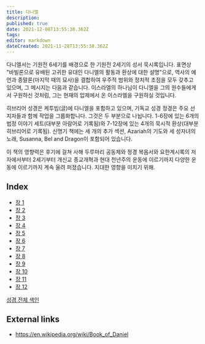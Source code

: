 ```yaml
---
title: 다니엘
description: 
published: true
date: 2021-12-08T13:55:38.362Z
tags: 
editor: markdown
dateCreated: 2021-11-28T13:55:38.362Z
---
```


다니엘서는 기원전 6세기를 배경으로 한 기원전 2세기의 성서 묵시록입니다. 표면상 "바빌론으로 유배된 고귀한 유대인 다니엘의 활동과 환상에 대한 설명"으로, 역사의 예언과 종말론(마지막 때의 묘사)을 결합하여 우주적 범위와 정치적 초점을 모두 갖추고 있으며, 그 메시지는 다음과 같습니다. 이스라엘의 하나님이 다니엘을 그의 원수들에게서 구원하신 것처럼, 그는 현재의 압제에서 온 이스라엘을 구원하실 것입니다.

히브리어 성경은 케투빔(글)에 다니엘을 포함하고 있으며, 기독교 성경 정경은 주요 선지자들과 함께 작업을 그룹화합니다. 그것은 두 부분으로 나뉩니다. 1-6장에 있는 6개의 법정 이야기 세트(대부분 아람어로 기록됨)와 7-12장에 있는 4개의 묵시적 환상(대부분 히브리어로 기록됨). 신명기 책에는 세 개의 추가 섹션, Azariah의 기도와 세 성자녀의 노래, Susanna, Bel and Dragon이 포함되어 있습니다. 

이 책의 영향력은 후기에 걸쳐 사해 두루마리 공동체와 정경 복음서와 요한계시록의 저자에서부터 2세기부터 개신교 종교개혁과 현대 천년주의 운동에 이르기까지 다양한 운동에 이르기까지 계속 울려 퍼졌습니다. 지대한 영향을 미치기 위해. 

## Index

- [장 1](/ko/Bible/Daniel/1)
- [장 2](/ko/Bible/Daniel/2)
- [장 3](/ko/Bible/Daniel/3)
- [장 4](/ko/Bible/Daniel/4)
- [장 5](/ko/Bible/Daniel/5)
- [장 6](/ko/Bible/Daniel/6)
- [장 7](/ko/Bible/Daniel/7)
- [장 8](/ko/Bible/Daniel/8)
- [장 9](/ko/Bible/Daniel/9)
- [장 10](/ko/Bible/Daniel/10)
- [장 11](/ko/Bible/Daniel/11)
- [장 12](/ko/Bible/Daniel/12)



[성경 전체 색인](/ko/index/bible)


## External links

- https://en.wikipedia.org/wiki/Book_of_Daniel